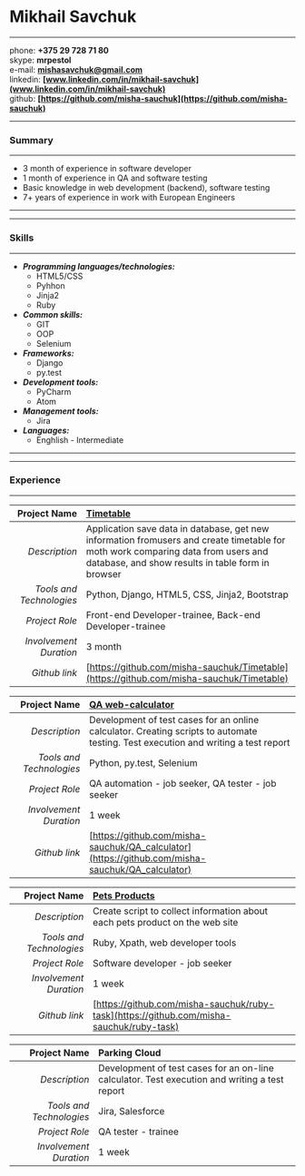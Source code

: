 # Mikhail Savchuk #
***
phone: **+375 29 728 71 80**  
skype: **mrpestol**  
e-mail: **mishasavchuk@gmail.com**  
linkedin: **[www.linkedin.com/in/mikhail-savchuk](www.linkedin.com/in/mikhail-savchuk)**  
github: **[https://github.com/misha-sauchuk](https://github.com/misha-sauchuk)**

***
### Summary  
***

* 3 month of experience in software developer  
* 1 month of experience in QA and software testing  
* Basic knowledge in web development (backend),
software testing  
* 7+ years of experience in work with European Engineers  

***
***
### Skills
***
* ***Programming languages/technologies:***
    * HTML5/CSS
    * Pyhhon
    * Jinja2
    * Ruby
 * ***Common skills:***
    * GIT
    * OOP
    * Selenium
 * ***Frameworks:***
    * Django
    * py.test
 * ***Development tools:***
    * PyCharm
    * Atom
 * ***Management tools:***
    * Jira
 * ***Languages:***
    * Enghlish - Intermediate  
    
 ***
 ***   
 
 ### Experience
 ***
 Project Name  | [Timetable](https://github.com/misha-sauchuk/Timetable)
-------------: | :-------------
*Description*  | Application save data in database, get new information fromusers and create timetable for moth work comparing data from users and database, and show results in table form in browser
*Tools and Technologies*  | Python, Django, HTML5, CSS, Jinja2, Bootstrap
*Project Role*| Front-end Developer-trainee, Back-end Developer-trainee
*Involvement Duration*|3 month
*Github link*|[https://github.com/misha-sauchuk/Timetable](https://github.com/misha-sauchuk/Timetable)


Project Name  | [QA web-calculator](https://github.com/misha-sauchuk/QA_calculator)
-------------: | :-------------
*Description*  | Development of test cases for an online calculator. Creating scripts to automate testing. Test execution and writing a test report
*Tools and Technologies*  | Python, py.test, Selenium
*Project Role*| QA automation - job seeker, QA tester - job seeker
*Involvement Duration*|1 week
*Github link*|[https://github.com/misha-sauchuk/QA_calculator](https://github.com/misha-sauchuk/QA_calculator)

Project Name  | [Pets Products](https://github.com/misha-sauchuk/ruby-task)
-------------: | :-------------
*Description*  | Create script to collect information about each pets product on the web site
*Tools and Technologies*  | Ruby, Xpath, web developer tools
*Project Role*| Software developer - job seeker
*Involvement Duration*|1 week 
*Github link*|[https://github.com/misha-sauchuk/ruby-task](https://github.com/misha-sauchuk/ruby-task)

Project Name  | Parking Cloud
-------------: | :-------------
*Description*  | Development of test cases for an on-line calculator. Test execution and writing a test report
*Tools and Technologies*  | Jira, Salesforce
*Project Role*| QA tester - trainee
*Involvement Duration*|1 week 

